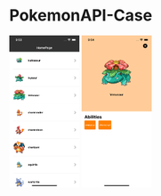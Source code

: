 # PokemonAPI-Case

<img src="https://raw.githubusercontent.com/dumanngizem/PokemonAPI-Case/master/PokemonAPI-Case/Resources/ScreenShots/ss_pokemon_home.png" width="25%" height="25%">

<img src="https://raw.githubusercontent.com/dumanngizem/PokemonAPI-Case/master/PokemonAPI-Case/Resources/ScreenShots/ss_pokemon_detail.png" width="25%" height="25%">
